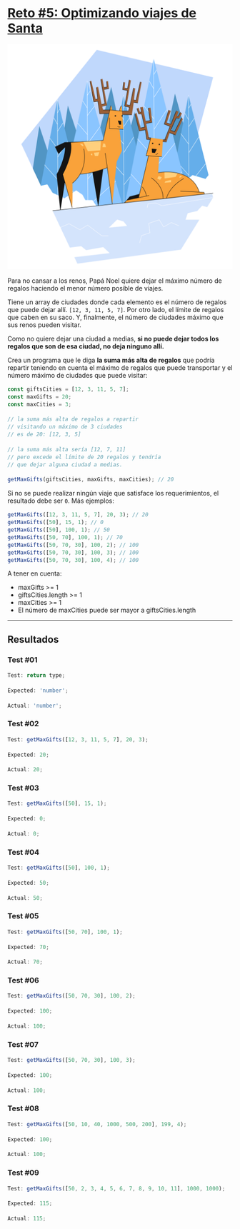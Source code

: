 # [Reto #5: Optimizando viajes de Santa](https://adventjs.dev/es/challenges/2022/5)

![Reto_05](../Assets/Retos_SVG/5.svg)

Para no cansar a los renos, Papá Noel quiere dejar el máximo número de regalos haciendo el menor número posible de viajes.

Tiene un array de ciudades donde cada elemento es el número de regalos que puede dejar allí. `[12, 3, 11, 5, 7]`. Por otro lado, el límite de regalos que caben en su saco. Y, finalmente, el número de ciudades máximo que sus renos pueden visitar.

Como no quiere dejar una ciudad a medias, <strong>si no puede dejar todos los regalos que son de esa ciudad, no deja ninguno allí.</strong>

Crea un programa que le diga <strong>la suma más alta de regalos</strong> que podría repartir teniendo en cuenta el máximo de regalos que puede transportar y el número máximo de ciudades que puede visitar:

```js
const giftsCities = [12, 3, 11, 5, 7];
const maxGifts = 20;
const maxCities = 3;

// la suma más alta de regalos a repartir
// visitando un máximo de 3 ciudades
// es de 20: [12, 3, 5]

// la suma más alta sería [12, 7, 11]
// pero excede el límite de 20 regalos y tendría
// que dejar alguna ciudad a medias.

getMaxGifts(giftsCities, maxGifts, maxCities); // 20
```

Si no se puede realizar ningún viaje que satisface los requerimientos, el resultado debe ser `0`. Más ejemplos:

```js
getMaxGifts([12, 3, 11, 5, 7], 20, 3); // 20
getMaxGifts([50], 15, 1); // 0
getMaxGifts([50], 100, 1); // 50
getMaxGifts([50, 70], 100, 1); // 70
getMaxGifts([50, 70, 30], 100, 2); // 100
getMaxGifts([50, 70, 30], 100, 3); // 100
getMaxGifts([50, 70, 30], 100, 4); // 100
```

A tener en cuenta:

- maxGifts >= 1
- giftsCities.length >= 1
- maxCities >= 1
- El número de maxCities puede ser mayor a giftsCities.length

---

## Resultados

### Test #01

```js
Test: return type;

Expected: 'number';

Actual: 'number';
```

### Test #02

```js
Test: getMaxGifts([12, 3, 11, 5, 7], 20, 3);

Expected: 20;

Actual: 20;
```

### Test #03

```js
Test: getMaxGifts([50], 15, 1);

Expected: 0;

Actual: 0;
```

### Test #04

```js
Test: getMaxGifts([50], 100, 1);

Expected: 50;

Actual: 50;
```

### Test #05

```js
Test: getMaxGifts([50, 70], 100, 1);

Expected: 70;

Actual: 70;
```

### Test #06

```js
Test: getMaxGifts([50, 70, 30], 100, 2);

Expected: 100;

Actual: 100;
```

### Test #07

```js
Test: getMaxGifts([50, 70, 30], 100, 3);

Expected: 100;

Actual: 100;
```

### Test #08

```js
Test: getMaxGifts([50, 10, 40, 1000, 500, 200], 199, 4);

Expected: 100;

Actual: 100;
```

### Test #09

```js
Test: getMaxGifts([50, 2, 3, 4, 5, 6, 7, 8, 9, 10, 11], 1000, 1000);

Expected: 115;

Actual: 115;
```
